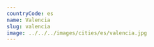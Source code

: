 ```yaml
---
countryCode: es
name: Valencia
slug: valencia
image: ../../../images/cities/es/valencia.jpg
---
```

